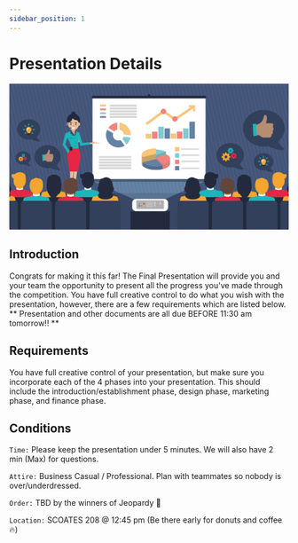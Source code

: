 ```yaml
---
sidebar_position: 1
---
```


# Presentation Details

![Design](/img/shpeathon-presentation.jpeg)

## Introduction

Congrats for making it this far! The Final Presentation will provide you and your team the opportunity to present all the progress you've made through the competition. You have full creative control to do what you wish with the presentation, however, there are a few requirements which are listed below. ** Presentation and other documents are all due BEFORE 11:30 am tomorrow!! **

## Requirements

You have full creative control of your presentation, but make sure you incorporate each of the 4 phases into your presentation. This should include the introduction/establishment phase, design phase, marketing phase, and finance phase.

## Conditions

`Time:` Please keep the presentation under 5 minutes. We will also have 2 min (Max) for questions.

`Attire:` Business Casual / Professional. Plan with teammates so nobody is over/underdressed.

`Order:` TBD by the winners of Jeopardy 👀

`Location:` SCOATES 208 @ 12:45 pm (Be there early for donuts and coffee 🔥)